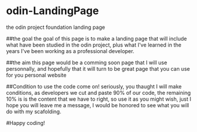 # odin-LandingPage
the odin project foundation landing page

##the goal
the goal of this page is to make a landing page that will include what have been studied in the odin project, plus what I've learned in the years I've been working as a professional developer.

##the aim
this page would be a comming soon page that I will use personnally, and hopefully that it will turn to be great page that you can use for you personal website

##Condition to use the code
come on! seriously, you thaught I will make conditions, as developers we cut and paste 90% of our code, the remaining 10% is is the content that we have to right, so use it as you might wish, just I hope you will leave me a message, I would be honored to see what you will do with my scafolding.

#Happy coding!
